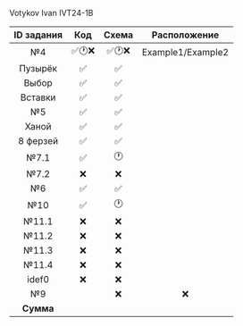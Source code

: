 Votykov Ivan IVT24-1B 

| ID задания | Код | Схема | Расположение |                                                 
| :----: | :----: | :----: | :----: |
| №4 | ✅🕐❌ | ✅🕐❌ | Example1/Example2 |
| Пузырёк | ✅ | ✅ |  |
| Выбор | ✅ | ✅ |  |
| Вставки | ✅ | ✅ |  |
| №5 | ✅ | ✅ |  |
| Ханой | ✅ | ✅ |  |
| 8 ферзей | ✅ | ✅ |  |
| №7.1 | ✅ | 🕐 |  |
| №7.2 | ❌ | ❌ |  |
| №6 | ✅ | ✅ |  |
| №10 | ✅ | 🕐 |  |
| №11.1 | ❌ | ❌ |  |
| №11.2 | ❌ | ❌ |  |
| №11.3 | ❌ | ❌ |  |
| №11.4 | ❌ | ❌ |  |
| idef0 | ❌ | ❌ |  |
| №9 |  | ❌ | ❌ |
| **Сумма** |  |  |  |
